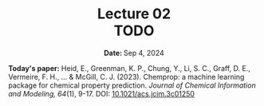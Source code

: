<h1 align="center">
<b>Lecture 02</b><br>
TODO
</h1>
<p align="center"><b>Date: </b>Sep 4, 2024</p>

**Today's paper:** Heid, E., Greenman, K. P., Chung, Y., Li, S. C., Graff, D. E., Vermeire, F. H., ... & McGill, C. J. (2023). Chemprop: a machine learning package for chemical property prediction. *Journal of Chemical Information and Modeling, 64*(1), 9-17. DOI: [10.1021/acs.jcim.3c01250](https://doi.org/10.1021/acs.jcim.3c01250)
